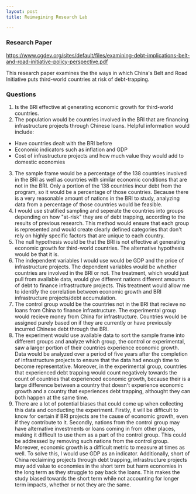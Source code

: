 ```yaml
---
layout: post
title: Reimagining Research Lab

---
```


### Research Paper
https://www.cgdev.org/sites/default/files/examining-debt-implications-belt-and-road-initiative-policy-perspective.pdf

This research paper examines the the ways in which China's Belt and Road Initiative puts third-world countries at risk of debt-trapping.

### Questions

1. Is the BRI effective at generating economic growth for third-world countries.
2. The population would be countries involved in the BRI that are financing infrastructure projects through Chinese loans. Helpful information would include:
* Have countries dealt with the BRI before
* Economic indicators such as inflation and GDP
* Cost of infrastructure projects and how much value they would add to domestic economies
3. The sample frame would be a percentage of the 138 countries involved in the BRI as well as countries with similar economic conditions that are not in the BRI. Only a portion of the 138 countries incur debt from the program, so it would be a percentage of those countries. Because there is a very reasonable amount of nations in the BRI to study, analyzing data from a percentage of those countries would be feasible.
4. I would use stratified sampling and seperate the countries into groups depending on how "at-risk" they are of debt trapping, according to the results of previous research. This method would ensure that each group is represented and would create clearly defined categories that don't rely on highly specific factors that are unique to each country.
5. The null hypothesis would be that the BRI is not effective at generating economic growth for third-world countries. The alternative hypothesis would be that it is.
6. The independent variables I would use would be GDP and the price of infrastructure projects. The dependent variables would be whether countries are involved in the BRI or not. The treatment, which would just pull from available data, would give different nations different amounts of debt to finance infrastructure projects. This treatment would allow me to identify the correlation between economic growth and BRI infrastructure projects/debt accumulation.
7. The control group would be the countries not in the BRI that recieve no loans from China to finance infrastructure. The experimental group would recieve money from China for infrastructure. Countries would be assigned purely based on if they are currently or have previously incurred Chinese debt through the BRI.
8. The experiment would use available data to sort the sample frame into different groups and analyze which group, the control or experimental, saw a larger portion of their countries experience economic growth. Data would be analyzed over a period of five years after the completion of infrastructure projects to ensure that the data had enough time to become representative. Moreover, in the experimental group, countries that experienced debt trapping would count negatively towards the count of countries that experienced economic growth, because their is a large difference between a country that doesn't experience economic growth and a country that experiences debt trapping, althought they can both happen at the same time. 
9. There are a lot of potential biases that could come up when collecting this data and conducting the experiment. Firstly, it will be difficult to know for certain if BRI projects are the cause of economic growth, even if they contribute to it. Secondly, nations from the control group may have alternative investments or loans coming in from other places, making it difficult to use them as a part of the control group. This could be addressed by removing such nations from the control group. Moreover, economic growth is a difficult metric to measure at times as well. To solve this, I would use GDP as an indicator. Additionally, short of China reclaiming projects through debt trapping, infrastructure projects may add value to economies in the short term but harm economies in the long term as they struggle to pay back the loans. This makes the study biased towards the short term while not accounting for longer term impacts, whether or not they are the same. 